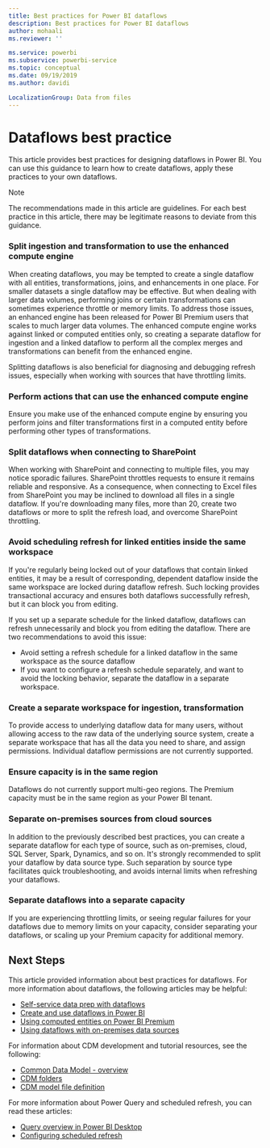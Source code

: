 ```yaml
---
title: Best practices for Power BI dataflows
description: Best practices for Power BI dataflows
author: mohaali
ms.reviewer: ''

ms.service: powerbi
ms.subservice: powerbi-service
ms.topic: conceptual
ms.date: 09/19/2019
ms.author: davidi

LocalizationGroup: Data from files
---
```

# Dataflows best practice

This article provides best practices for designing dataflows in Power BI. You can use this guidance to learn how to create dataflows, apply these practices to your own dataflows.

> [!NOTE]
> The recommendations made in this article are guidelines. For each best practice in this article, there may be legitimate reasons to deviate from this guidance. 
> 
> 

### Split ingestion and transformation to use the enhanced compute engine

When creating dataflows, you may be tempted to create a single dataflow with all entities, transformations, joins, and enhancements in one place. For smaller datasets a single dataflow may be effective. But when dealing with larger data volumes, performing joins or certain transformations can sometimes experience throttle or memory limits. To address those issues, an enhanced engine has been released for Power BI Premium users that scales to much larger data volumes. The enhanced compute engine works against linked or computed entities only, so creating a separate dataflow for ingestion and a linked dataflow to perform all the complex merges and transformations can benefit from the enhanced engine.

Splitting dataflows is also beneficial for diagnosing and debugging refresh issues,  especially when working with sources that have throttling limits.

### Perform actions that can use the enhanced compute engine

Ensure you make use of the enhanced compute engine by ensuring you perform joins and filter transformations first in a computed entity before performing other types of transformations.

### Split dataflows when connecting to SharePoint

When working with SharePoint and connecting to multiple files, you may notice sporadic failures. SharePoint throttles requests to ensure it remains reliable and responsive. As a consequence, when connecting to Excel files from SharePoint you may be inclined to download all files in a single dataflow. If you're downloading many files, more than 20, create two dataflows or more to split the refresh load, and overcome SharePoint throttling.

### Avoid scheduling refresh for linked entities inside the same workspace

If you're regularly being locked out of your dataflows that contain linked entities, it may be a result of corresponding, dependent dataflow inside the same workspace are locked during dataflow refresh. Such locking provides transactional accuracy and ensures both dataflows successfully refresh, but it can block you from editing. 

If you set up a separate schedule for the linked dataflow, dataflows can refresh unnecessarily and block you from editing the dataflow. There are two recommendations to avoid this issue: 

* Avoid setting a refresh schedule for a linked dataflow in the same workspace as the source dataflow
* If you want to configure a refresh schedule separately, and want to avoid the locking behavior, separate the dataflow in a separate workspace.

### Create a separate workspace for ingestion, transformation

To provide access to underlying dataflow data for many users, without allowing access to the raw data of the underlying source system, create a separate workspace that has all the data you need to share, and assign permissions. Individual dataflow permissions are not currently supported.

### Ensure capacity is in the same region

Dataflows do not currently support multi-geo regions. The Premium capacity must be in the same region as your Power BI tenant.

### Separate on-premises sources from cloud sources

In addition to the previously described best practices, you can create a separate dataflow for each type of source, such as on-premises, cloud, SQL Server, Spark, Dynamics, and so on. It's strongly recommended to split your dataflow by data source type. Such separation by source type facilitates quick troubleshooting, and avoids internal limits when refreshing your dataflows.

### Separate dataflows into a separate capacity

If you are experiencing throttling limits, or seeing regular failures for your dataflows due to memory limits on your capacity, consider separating your dataflows, or scaling up your Premium capacity for additional memory.

## Next Steps

This article provided information about best practices for dataflows. For more information about dataflows, the following articles may be helpful:

* [Self-service data prep with dataflows](service-dataflows-overview.md)
* [Create and use dataflows in Power BI](service-dataflows-create-use.md)
* [Using computed entities on Power BI Premium](service-dataflows-computed-entities-premium.md)
* [Using dataflows with on-premises data sources](service-dataflows-on-premises-gateways.md)

For information about CDM development and tutorial resources, see the following:
* [Common Data Model - overview ](https://docs.microsoft.com/powerapps/common-data-model/overview)
* [CDM folders](https://go.microsoft.com/fwlink/?linkid=2045304)
* [CDM model file definition](https://go.microsoft.com/fwlink/?linkid=2045521)


For more information about Power Query and scheduled refresh, you can read these articles:
* [Query overview in Power BI Desktop](desktop-query-overview.md)
* [Configuring scheduled refresh](../connect-data/refresh-scheduled-refresh.md)
